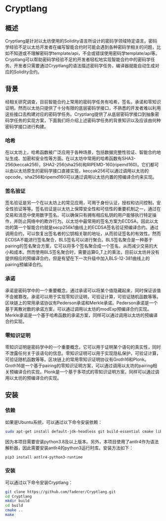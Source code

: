 # Cryptlang

## 概述

Cryptlang是针对以太坊使用的Solidity语言所设计的密码学领域特定语言。密码学经验不足以太坊开发者在编写智能合约时可能会遇到各种密码学相关的问题，比如不知道或不理解密码学template/api，不会或错误使用密码学template/api等。Cryptlang可以帮助密码学经验不足的开发者轻松地实现智能合约中的密码学任务。开发者只需要通过Cryptlang的语法描述密码学任务，编译器就能自动生成对应的Solidity合约。

## 背景

经相关研究调查，目前智能合约上常用的密码学任务有哈希，签名，承诺和零知识证明。然而以太坊只提供了十分有限的底层密码学接口，不熟悉的开发者难以利用这些接口去构建对应的密码学任务。Cryptlang提供了从底层密码学接口到抽象密码学任务的实现方案，下面我们将介绍上述密码学任务的背景知识以及应该由何种密码学接口进行构建。

### 哈希

在以太坊上，哈希函数被广泛应用于各种场景，包括数据完整性验证、智能合约地址生成、加密和安全性等方面。在以太坊中常用的哈希函数有SHA3-256(keccak256)，SHA2-256(sha256)和RIPEMD-160(ripemd160)。它们都可以由以太坊原生的密码学接口直接实现，keccak256可以通过调用以太坊的opcode，sha256和ripemd160可以通过调用以太坊内置的预编译合约来实现。

### 签名验证

签名验证是另一个在以太坊上的常见应用，可用于身份认证，授权和访问控制，安全性验证等等。签名验证是以太坊上保障安全性和可信性的重要机制之一，通过在交易和消息中使用数字签名，可以确保只有拥有相应私钥的用户能够执行特定操作，并防止网络中的欺诈行为。以太坊中最常用的签名方案为ECDSA，因此以太坊的第一个智能合约就是secp256k1曲线上的ECDSA签名验证预编译合约。通过调用合约，可以恢复出签名者的公钥相关联的地址，从而验证签名的有效性。然而ECDSA不能进行签名聚合，BLS签名可以进行聚合。BLS签名聚合是一种基于pairing的签名聚合方案，它可以将多个签名聚合成一个签名，从而减少交易的大小和成本。然而使用BLS签名聚合时，需要运算G_T上的乘法，目前以太坊并没有提供相应的预编译合约，但是有望在下一次升级中加入BLS-12-381曲线上的pairing预编译合约。

### 承诺
承诺是密码学中的一个重要概念，通过承诺可以将某个值隐藏起来，同时保证该值不会被篡改。承诺可以用于实现零知识证明，可验证计算，可验证随机函数等等。区块链上的常用承诺协议有Pederson承诺和Merkle承诺。Pederson承诺是一个基于离散对数的承诺方案，可以通过调用以太坊的modExp预编译合约实现。Merkle承诺是一个基于哈希函数的承诺方案，同样可以通过调用以太坊的预编译合约实现。

### 零知识证明
零知识证明是密码学中的一个重要概念，它可以用于证明某个语句的真实性，同时不泄露任何关于该语句的信息。零知识证明可以用于实现隐私保护，可验证计算，可验证随机函数等等。区块链上的常用零知识证明协议有Groth16和Plonk。Groth16是一个基于pairing的零知识证明方案，可以通过调用以太坊的pairing相关预编译合约实现。Plonk是一个基于多项式的零知识证明方案，同样可以通过调用以太坊的预编译合约实现。

## 安装

### 依赖
如果是Ubuntu系统，可以通过以下命令安装依赖：
```bash
sudo apt-get install default-jdk-headless git build-essential cmake libgmp-dev pkg-config libssl-dev libboost-dev libboost-program-options-dev
```
因为本项目需要安装python3.8及以上版本。另外，本项目使用了antlr4作为语法解析器，因此需要安装antlr4的python3运行时库。安装方法如下：
```bash
pip3 install antlr4-python3-runtime
```

### 安装
可以通过以下命令安装Cryptlang：
```bash
git clone https://github.com/faderer/Cryptlang.git
cd Cryptlang
mkdir build
cd build
cmake ..
make
```

